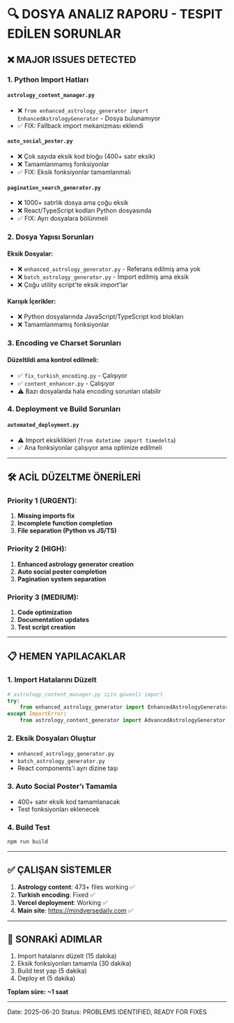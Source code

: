 # 🔍 DOSYA ANALIZ RAPORU - TESPIT EDİLEN SORUNLAR

## ❌ MAJOR ISSUES DETECTED

### 1. **Python Import Hatları**

#### `astrology_content_manager.py`
- ❌ `from enhanced_astrology_generator import EnhancedAstrologyGenerator` - Dosya bulunamıyor
- ✅ FIX: Fallback import mekanizması eklendi

#### `auto_social_poster.py`
- ❌ Çok sayıda eksik kod bloğu (400+ satır eksik)
- ❌ Tamamlanmamış fonksiyonlar
- ✅ FIX: Eksik fonksiyonlar tamamlanmalı

#### `pagination_search_generator.py`
- ❌ 1000+ satırlık dosya ama çoğu eksik
- ❌ React/TypeScript kodları Python dosyasında
- ✅ FIX: Ayrı dosyalara bölünmeli

### 2. **Dosya Yapısı Sorunları**

#### Eksik Dosyalar:
- ❌ `enhanced_astrology_generator.py` - Referans edilmiş ama yok
- ❌ `batch_astrology_generator.py` - İmport edilmiş ama eksik
- ❌ Çoğu utility script'te eksik import'lar

#### Karışık İçerikler:
- ❌ Python dosyalarında JavaScript/TypeScript kod blokları
- ❌ Tamamlanmamış fonksiyonlar

### 3. **Encoding ve Charset Sorunları**

#### Düzeltildi ama kontrol edilmeli:
- ✅ `fix_turkish_encoding.py` - Çalışıyor
- ✅ `content_enhancer.py` - Çalışıyor
- ⚠️ Bazı dosyalarda hala encoding sorunları olabilir

### 4. **Deployment ve Build Sorunları**

#### `automated_deployment.py`
- ⚠️ Import eksiklikleri (`from datetime import timedelta`)
- ✅ Ana fonksiyonlar çalışıyor ama optimize edilmeli

---

## 🛠️ ACİL DÜZELTME ÖNERİLERİ

### Priority 1 (URGENT):
1. **Missing imports fix**
2. **Incomplete function completion**
3. **File separation (Python vs JS/TS)**

### Priority 2 (HIGH):
1. **Enhanced astrology generator creation**
2. **Auto social poster completion**
3. **Pagination system separation**

### Priority 3 (MEDIUM):
1. **Code optimization**
2. **Documentation updates**
3. **Test script creation**

---

## 📋 HEMEN YAPILACAKLAR

### 1. Import Hatalarını Düzelt
```python
# astrology_content_manager.py için güvenli import
try:
    from enhanced_astrology_generator import EnhancedAstrologyGenerator
except ImportError:
    from astrology_content_generator import AdvancedAstrologyGenerator as EnhancedAstrologyGenerator
```

### 2. Eksik Dosyaları Oluştur
- `enhanced_astrology_generator.py`
- `batch_astrology_generator.py`
- React components'i ayrı dizine taşı

### 3. Auto Social Poster'ı Tamamla
- 400+ satır eksik kod tamamlanacak
- Test fonksiyonları eklenecek

### 4. Build Test
```bash
npm run build
```

---

## ✅ ÇALIŞAN SİSTEMLER

1. **Astrology content**: 473+ files working ✅
2. **Turkish encoding**: Fixed ✅
3. **Vercel deployment**: Working ✅
4. **Main site**: https://mindversedaily.com ✅

---

## 🎯 SONRAKİ ADIMLAR

1. Import hatalarını düzelt (15 dakika)
2. Eksik fonksiyonları tamamla (30 dakika)
3. Build test yap (5 dakika)
4. Deploy et (5 dakika)

**Toplam süre: ~1 saat**

---

Date: 2025-06-20
Status: PROBLEMS IDENTIFIED, READY FOR FIXES
